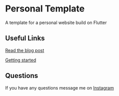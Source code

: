 # Personal Template

A template for a personal website build on Flutter

## Useful Links
[Read the blog post](https://srivats-22.web.app/blogs/27a771d7675d4dedabc8e164476031cc)

[Getting started](https://www.notion.so/srivats22/Portfolio-Template-Flutter-afe08f91a1224fd5a0c7a7db9a67efcf)

## Questions
If you have any questions message me on [Instagram](https://www.instagram.com/srivats22/)
